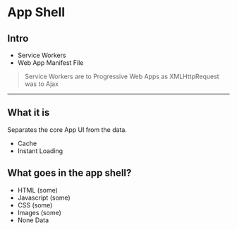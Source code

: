 # App Shell

## Intro

+ Service Workers
+ Web App Manifest File

> Service Workers are to Progressive Web Apps as XMLHttpRequest was to Ajax

---

## What it is

Separates the core App UI from the data.

+ Cache
+ Instant Loading

## What goes in the app shell?

+ HTML (some)
+ Javascript (some)
+ CSS (some)
+ Images (some)
+ None Data
